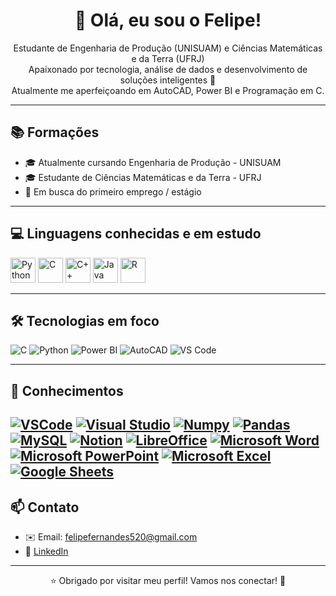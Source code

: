 <h1 align="center">👋 Olá, eu sou o Felipe!</h1>

<p align="center">
  Estudante de Engenharia de Produção (UNISUAM) e Ciências Matemáticas e da Terra (UFRJ) <br/>
  Apaixonado por tecnologia, análise de dados e desenvolvimento de soluções inteligentes 🚀<br/>
  Atualmente me aperfeiçoando em AutoCAD, Power BI e Programação em C.
</p>

---

## 📚 Formações

<ul>
  <li>🎓 Atualmente cursando Engenharia de Produção - UNISUAM</li>
  <li>🎓 Estudante de Ciências Matemáticas e da Terra - UFRJ</li>
  <li>🧭 Em busca do primeiro emprego / estágio</li>
</ul>

---

## 💻 Linguagens conhecidas e em estudo

<p>
  <img src="https://cdn.jsdelivr.net/gh/devicons/devicon/icons/python/python-original.svg" width="40" alt="Python"/>
  <img src="https://cdn.jsdelivr.net/gh/devicons/devicon/icons/c/c-original.svg" width="40" alt="C"/>
  <img src="https://cdn.jsdelivr.net/gh/devicons/devicon/icons/cplusplus/cplusplus-original.svg" width="40" alt="C++"/>
  <img src="https://cdn.jsdelivr.net/gh/devicons/devicon/icons/java/java-original.svg" width="40" alt="Java"/>
  <img src="https://cdn.jsdelivr.net/gh/devicons/devicon/icons/r/r-original.svg" width="40" alt="R"/>
</p>

---

## 🛠️ Tecnologias em foco

![C](https://img.shields.io/badge/C-00599C?style=for-the-badge&logo=c&logoColor=white)
![Python](https://img.shields.io/badge/Python-3776AB?style=for-the-badge&logo=python&logoColor=white)
![Power BI](https://img.shields.io/badge/Power_BI-F2C811?style=for-the-badge&logo=powerbi&logoColor=black)
![AutoCAD](https://img.shields.io/badge/AutoCAD-E34F26?style=for-the-badge&logo=autodesk&logoColor=white)
![VS Code](https://img.shields.io/badge/VS_Code-007ACC?style=for-the-badge&logo=visualstudiocode&logoColor=white)

---
## 🧠 Conhecimentos

<a href="https://code.visualstudio.com/" target="_blank"><img src="https://img.shields.io/badge/VSCode-007ACC?style=for-the-badge&logo=visual-studio-code&logoColor=white" alt="VSCode"/></a>
<a href="https://visualstudio.microsoft.com/" target="_blank"><img src="https://img.shields.io/badge/Visual_Studio-5C2D91?style=for-the-badge&logo=visual-studio&logoColor=white" alt="Visual Studio"/></a>
<a href="https://numpy.org/" target="_blank"><img src="https://img.shields.io/badge/Numpy-013243?style=for-the-badge&logo=numpy&logoColor=white" alt="Numpy"/></a>
<a href="https://pandas.pydata.org/" target="_blank"><img src="https://img.shields.io/badge/Pandas-150458?style=for-the-badge&logo=pandas&logoColor=white" alt="Pandas"/></a>
<a href="https://www.mysql.com/" target="_blank"><img src="https://img.shields.io/badge/MySQL-00758F?style=for-the-badge&logo=mysql&logoColor=white" alt="MySQL"/></a>
<a href="https://www.notion.so/" target="_blank"><img src="https://img.shields.io/badge/Notion-000000?style=for-the-badge&logo=notion&logoColor=white" alt="Notion"/></a>
<a href="https://www.libreoffice.org/" target="_blank"><img src="https://img.shields.io/badge/LibreOffice-2F6B39?style=for-the-badge&logo=libreoffice&logoColor=white" alt="LibreOffice"/></a>
<a href="https://www.microsoft.com/en-us/microsoft-365/word" target="_blank"><img src="https://img.shields.io/badge/Microsoft_Word-2B579A?style=for-the-badge&logo=microsoft-word&logoColor=white" alt="Microsoft Word"/></a>
<a href="https://www.microsoft.com/en-us/microsoft-365/powerpoint" target="_blank"><img src="https://img.shields.io/badge/Microsoft_PowerPoint-D24726?style=for-the-badge&logo=microsoft-powerpoint&logoColor=white" alt="Microsoft PowerPoint"/></a>
<a href="https://www.microsoft.com/en-us/microsoft-365/excel" target="_blank"><img src="https://img.shields.io/badge/Microsoft_Excel-217346?style=for-the-badge&logo=microsoft-excel&logoColor=white" alt="Microsoft Excel"/></a>
<a href="https://www.google.com/sheets/about/" target="_blank"><img src="https://img.shields.io/badge/Google_Sheets-43A047?style=for-the-badge&logo=google-sheets&logoColor=white" alt="Google Sheets"/></a>
---
## 📫 Contato

- ✉️ Email: felipefernandes520@gmail.com  
- 💼 [LinkedIn](https://www.linkedin.com/in/felipe-fernandes-841a35188/)

---

<p align="center">⭐ Obrigado por visitar meu perfil! Vamos nos conectar! 🚀</p>
